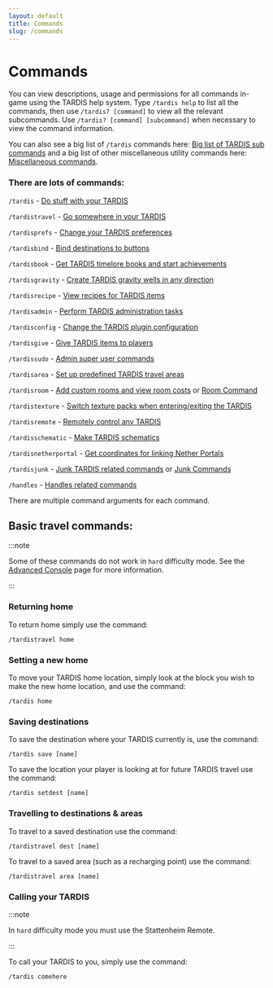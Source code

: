 ```yaml
---
layout: default
title: Commands
slug: /commands
---
```


# Commands

You can view descriptions, usage and permissions for all commands in-game using the TARDIS help system.
Type `/tardis help` to list all the commands, then use `/tardis? [command]` to view all the relevant subcommands.
Use `/tardis? [command] [subcommand]` when necessary to view the command information.

You can also see a big list of `/tardis` commands here: [Big list of TARDIS sub commands](/commands/tardis-commands-table)
and a big list of other miscellaneous utility commands here: [Miscellaneous commands](/commands/misc).

### There are lots of commands:

`/tardis` - [Do stuff with your TARDIS](commands/tardis)

`/tardistravel` - [Go somewhere in your TARDIS](commands/travel)

`/tardisprefs` - [Change your TARDIS preferences](commands/player-preferences)

`/tardisbind` - [Bind destinations to buttons](commands/bind)

`/tardisbook` - [Get TARDIS timelore books and start achievements](books)

`/tardisgravity` - [Create TARDIS gravity wells in any direction](gravity-wells)

`/tardisrecipe` - [View recipes for TARDIS items](commands/recipe)

`/tardisadmin` - [Perform TARDIS administration tasks](commands/admin)

`/tardisconfig` - [Change the TARDIS plugin configuration](commands/config)

`/tardisgive` - [Give TARDIS items to players](commands/give)

`/tardissudo` - [Admin super user commands](commands/sudo)

`/tardisarea` - [Set up predefined TARDIS travel areas](commands/area)

`/tardisroom` - [Add custom rooms and view room costs](custom-rooms) or [Room Command](commands/room)

`/tardistexture` - [Switch texture packs when entering/exiting the TARDIS](commands/texture)

`/tardisremote` - [Remotely control any TARDIS](commands/remote)

`/tardisschematic` - [Make TARDIS schematics](commands/schematic)

`/tardisnetherportal` - [Get coordinates for linking Nether Portals](commands/netherportal)

`/tardisjunk` - [Junk TARDIS related commands](junk-tardis) or [Junk Commands](commands/junk)

`/handles` - [Handles related commands](handles)

There are multiple command arguments for each command.

## Basic travel commands:

:::note

Some of these commands do not work in `hard` difficulty mode. See
the [Advanced Console](advanced-console) page for more information.

:::

### Returning home

To return home simply use the command:

    /tardistravel home

### Setting a new home

To move your TARDIS home location, simply look at the block you wish to make the new home location, and use the command:

    /tardis home

### Saving destinations

To save the destination where your TARDIS currently is, use the command:

    /tardis save [name]

To save the location your player is looking at for future TARDIS travel use the command:

    /tardis setdest [name]

### Travelling to destinations & areas

To travel to a saved destination use the command:

    /tardistravel dest [name]

To travel to a saved area (such as a recharging point) use the command:

    /tardistravel area [name]

### Calling your TARDIS

:::note

In `hard` difficulty mode you must use the Stattenheim Remote.

:::

To call your TARDIS to you, simply use the command:

    /tardis comehere
